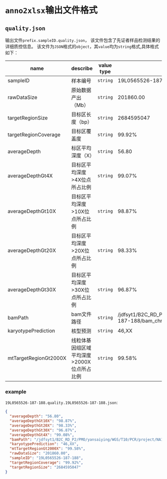 # `anno2xlsx`输出文件格式

## `quality.json`
输出文件`prefix.sampleID.quality.json`，
该文件包含了先证者样品检测结果的详细质控信息。
该文件为`JSON`格式的`object`，其`value`均为`string`格式,具体格式如下：

| name                  | describe                 | value type | value example                                                                            |
|-----------------------|--------------------------|------------|------------------------------------------------------------------------------------------|
| sampleID              | 样本编号                     | `string`   | 19L0565526-187-188                                                                       |
| rawDataSize           | 原始数据产出（Mb）               | `string`   | 201860.00                                                                                |
| targetRegionSize      | 目标区长度（bp）                | `string`   | 2684595047                                                                               |
| targetRegionCoverage  | 目标区覆盖度                   | `string`   | 99.92%                                                                                   |
| averageDepth          | 标区平均深度（X）                | `string`   | 56.80                                                                                    |
| averageDepthGt4X      | 目标区平均深度>4X位点所占比例         | `string`   | 99.07%                                                                                   |
| averageDepthGt10X     | 目标区平均深度>10X位点所占比例        | `string`   | 98.87%                                                                                   |
| averageDepthGt20X     | 目标区平均深度>20X位点所占比例        | `string`   | 98.33%                                                                                   |
| averageDepthGt30X     | 目标区平均深度>30X位点所占比例        | `string`   | 96.87%                                                                                   |
| bamPath               | bam文件路径                  | `string`   | /jdfsyt1/B2C_RD_P2/PMO/yansaiying/WGS/T10/PCR/project/NA12878/19L0565526-187-188/bam_chr |
| karyotypePrediction   | 核型预测                     | `string`   | 46,XX                                                                                    |
| mtTargetRegionGt2000X | 线粒体基因组区域平均深度>2000X位点所占比例 | `string`   | 99.58%                                                                                   |


### example
`19L0565526-187-188.quality.19L0565526-187-188.json`:
```json
{
  "averageDepth": "56.80",
  "averageDepthGt10X": "98.87%",
  "averageDepthGt20X": "98.33%",
  "averageDepthGt30X": "96.87%",
  "averageDepthGt4X": "99.08%",
  "bamPath": "/jdfsyt1/B2C_RD_P2/PMO/yansaiying/WGS/T10/PCR/project/NA12878/19L0565526-187-188/bam_chr",
  "karyotypePrediction": "46,XX",
  "mtTargetRegionGt2000X": "99.58%",
  "rawDataSize": "201860.00",
  "sampleID": "19L0565526-187-188",
  "targetRegionCoverage": "99.92%",
  "targetRegionSize": "2684595047"
}
```